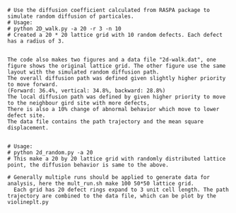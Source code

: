     # Use the diffusion coefficient calculated from RASPA package to simulate random diffusion of particales. 
    # Usage:
    # python 2D_walk.py -a 20 -r 3 -n 10
    # Created a 20 * 20 lattice grid with 10 random defects. Each defect has a radius of 3. 
    

    The code also makes two figures and a data file "2d-walk.dat", one figure shows the original lattice grid. The other figure use the same layout with the simulated random diffusion path. 
    The overall diffusion path was defined given slightly higher priority to move forward. 
    (Forward: 36.4%, vertical: 34.8%, backward: 28.8%)
    The local diffusion path was defined by given higher priority to move to the neighbour gird site with more defects,
    There is also a 10% change of abnormal behavior which move to lower defect site. 
    The data file contains the path trajectory and the mean square displacement. 
    
    
    # Usage:
    # python 2d_random.py -a 20
    # This make a 20 by 20 lattice grid with randomly distributed lattice point, the diffusion behavior is same to the above.
    
    # Generally multiple runs should be applied to generate data for analysis, here the mult_run.sh make 100 50*50 lattice grid.
      Each grid has 20 defect rings expand to 3 unit cell length. The path trajectory are combined to the data file, which can be plot by the violineplt.py
